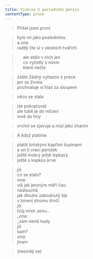 ```yaml
---
title: Vinárna U posledního penízu
contentType: prose
---
```


<section>

> Přišel jsem první

</section>

<section>

> bylo mi jako poslednímu  
> a ona  
> raději čte si v okolních tvářích

</section>

<section>

>      ale stálo v nich jen  
>      co vyčetly z novin  
>      které nečte

</section>

<section>

> zatím žádný vyhazov z práce  
> jen ze života  
> pochvaluje si hlas za sloupem

</section>

<section>

> něco se stalo

</section>

<section>

> lze pokračovat  
> ale tobě je do mlčení  
> mně do tmy

</section>

<section>

> vrchní se zjevuje a mizí jako charón

</section>

<section>

> A když platíme

</section>

<section>

> platíš loňskými kapřími šupinami  
> a on ti vrací penízek  
> ještě mokrý ještě lepkavý  
> ještě s kapkou krve

</section>

<section>

> _já:_  
> co se stalo?  
> _ona:_  
> víš jak jeroným měří čas:  
> naslouchá  
> jak dlouho zabodnutý šíp  
> v kmeni stromu drnčí  
> _já:_  
> tvůj mistr zenu…  
> _ona:  
> _sám nevíš kudy  
> _já:_  
> kam?  
> _ona:_  
> jinam

</section>

<section>

> (nesmějí se)

</section>
